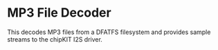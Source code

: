 MP3 File Decoder
================

This decodes MP3 files from a DFATFS filesystem and provides sample streams
to the chipKIT I2S driver.
